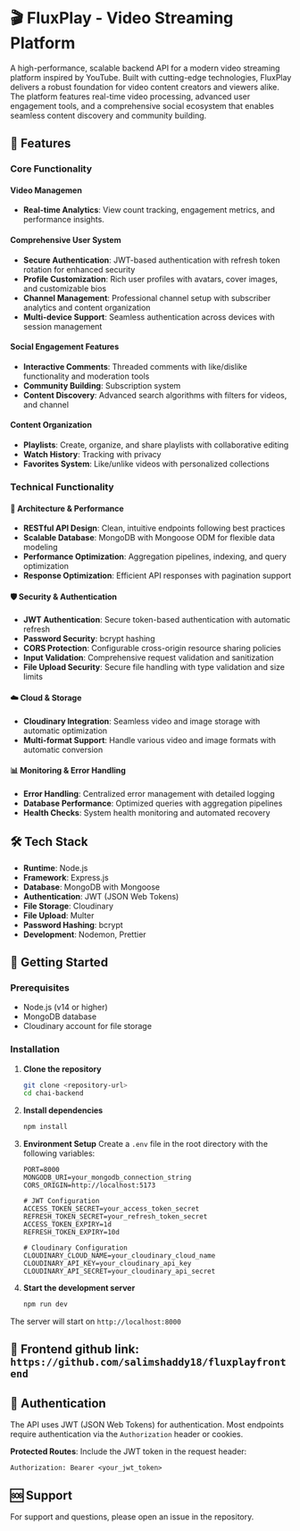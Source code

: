 # 🎬 FluxPlay - Video Streaming Platform

A high-performance, scalable backend API for a modern video streaming platform inspired by YouTube. Built with cutting-edge technologies, FluxPlay delivers a robust foundation for video content creators and viewers alike. The platform features real-time video processing, advanced user engagement tools, and a comprehensive social ecosystem that enables seamless content discovery and community building.

## 🚀 Features

### Core Functionality

#### Video Managemen

- **Real-time Analytics**: View count tracking, engagement metrics, and performance insights.

#### Comprehensive User System

- **Secure Authentication**: JWT-based authentication with refresh token rotation for enhanced security
- **Profile Customization**: Rich user profiles with avatars, cover images, and customizable bios
- **Channel Management**: Professional channel setup with subscriber analytics and content organization
- **Multi-device Support**: Seamless authentication across devices with session management

#### Social Engagement Features

- **Interactive Comments**: Threaded comments with like/dislike functionality and moderation tools
- **Community Building**: Subscription system
- **Content Discovery**: Advanced search algorithms with filters for videos, and channel

#### Content Organization

- **Playlists**: Create, organize, and share playlists with collaborative editing
- **Watch History**: Tracking with privacy
- **Favorites System**: Like/unlike videos with personalized collections

### Technical Functionality

#### 🔧 Architecture & Performance

- **RESTful API Design**: Clean, intuitive endpoints following best practices
- **Scalable Database**: MongoDB with Mongoose ODM for flexible data modeling
- **Performance Optimization**: Aggregation pipelines, indexing, and query optimization
- **Response Optimization**: Efficient API responses with pagination support

#### 🛡️ Security & Authentication

- **JWT Authentication**: Secure token-based authentication with automatic refresh
- **Password Security**: bcrypt hashing
- **CORS Protection**: Configurable cross-origin resource sharing policies
- **Input Validation**: Comprehensive request validation and sanitization
- **File Upload Security**: Secure file handling with type validation and size limits

#### ☁️ Cloud & Storage

- **Cloudinary Integration**: Seamless video and image storage with automatic optimization
- **Multi-format Support**: Handle various video and image formats with automatic conversion

#### 📊 Monitoring & Error Handling

- **Error Handling**: Centralized error management with detailed logging
- **Database Performance**: Optimized queries with aggregation pipelines
- **Health Checks**: System health monitoring and automated recovery

## 🛠️ Tech Stack

- **Runtime**: Node.js
- **Framework**: Express.js
- **Database**: MongoDB with Mongoose
- **Authentication**: JWT (JSON Web Tokens)
- **File Storage**: Cloudinary
- **File Upload**: Multer
- **Password Hashing**: bcrypt
- **Development**: Nodemon, Prettier

## 🚀 Getting Started

### Prerequisites

- Node.js (v14 or higher)
- MongoDB database
- Cloudinary account for file storage

### Installation

1. **Clone the repository**

   ```bash
   git clone <repository-url>
   cd chai-backend
   ```
2. **Install dependencies**

   ```bash
   npm install
   ```
3. **Environment Setup**
   Create a `.env` file in the root directory with the following variables:

   ```env
   PORT=8000
   MONGODB_URI=your_mongodb_connection_string
   CORS_ORIGIN=http://localhost:5173

   # JWT Configuration
   ACCESS_TOKEN_SECRET=your_access_token_secret
   REFRESH_TOKEN_SECRET=your_refresh_token_secret
   ACCESS_TOKEN_EXPIRY=1d
   REFRESH_TOKEN_EXPIRY=10d

   # Cloudinary Configuration
   CLOUDINARY_CLOUD_NAME=your_cloudinary_cloud_name
   CLOUDINARY_API_KEY=your_cloudinary_api_key
   CLOUDINARY_API_SECRET=your_cloudinary_api_secret
   ```
4. **Start the development server**

   ```bash
   npm run dev
   ```

The server will start on `http://localhost:8000`

## 🚀 Frontend github link: `https://github.com/salimshaddy18/fluxplayfrontend`

## 🔐 Authentication

The API uses JWT (JSON Web Tokens) for authentication. Most endpoints require authentication via the `Authorization` header or cookies.

**Protected Routes**: Include the JWT token in the request header:

```
Authorization: Bearer <your_jwt_token>
```

## 🆘 Support

For support and questions, please open an issue in the repository.
